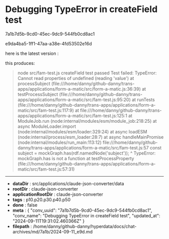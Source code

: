 # Debugging TypeError in createField test

7a1b7d5b-9cd0-45ec-9dc9-544fb0cd8ac1

e9da4ba5-1ff1-47aa-a38e-4fd53502e16d

here is the latest version :

this produces:
> node src/fam-test.js
createField test passed
Test failed: TypeError: Cannot read properties of undefined (reading 'value')
    at processSubject (file:///home/danny/github-danny/trans-apps/applications/form-a-matic/src/form-a-matic.js:36:39)
    at testProcessSubject (file:///home/danny/github-danny/trans-apps/applications/form-a-matic/src/fam-test.js:95:20)
    at runTests (file:///home/danny/github-danny/trans-apps/applications/form-a-matic/src/fam-test.js:117:9)
    at file:///home/danny/github-danny/trans-apps/applications/form-a-matic/src/fam-test.js:125:1
    at ModuleJob.run (node:internal/modules/esm/module_job:218:25)
    at async ModuleLoader.import (node:internal/modules/esm/loader:329:24)
    at async loadESM (node:internal/process/esm_loader:28:7)
    at async handleMainPromise (node:internal/modules/run_main:113:12)
file:///home/danny/github-danny/trans-apps/applications/form-a-matic/src/fam-test.js:57
    const subject = mockGraph.has(rdf.namedNode('subject'));
                              ^
TypeError: mockGraph.has is not a function
    at testProcessProperty (file:///home/danny/github-danny/trans-apps/applications/form-a-matic/src/fam-test.js:57:31)

---

* **dataDir** : src/applications/claude-json-converter/data
* **rootDir** : claude-json-converter
* **applicationRootDir** : claude-json-converter
* **tags** : p10.p20.p30.p40.p50
* **done** : false
* **meta** : {
  "conv_uuid": "7a1b7d5b-9cd0-45ec-9dc9-544fb0cd8ac1",
  "conv_name": "Debugging TypeError in createField test",
  "updated_at": "2024-09-11T19:31:02.460366Z"
}
* **filepath** : /home/danny/github-danny/hyperdata/docs/chat-archives/md/7a1b/2024-09-11_e9d.md